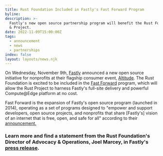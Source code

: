 ```yaml
---
title: Rust Foundation Included in Fastly's Fast Forward Program
byline:
description: >-
  Fastly's new open source partnership program will benefit the Rust Foundation
  & Project.
date: 2022-11-09T15:00:00Z
tags:
  - announcement
  - news
  - partnerships
index: false
layout: layouts/news.njk
---
```

On Wednesday, November 9th, <a target="_blank" rel="noopener" href="https://www.fastly.com/">Fastly</a> announced a new open source initiative for nonprofits at their flagship consumer event, <a target="_blank" rel="noopener" href="https://fastlyaltitude2022.com/s/altitude-2022/home">Altitude</a>. The Rust Foundation is excited to be included in the <a target="_blank" rel="noopener" href="https://www.fastly.com/fast-forward">Fast Forward</a> program, which will allow the Rust Project to harness Fastly's full-site delivery and powerful Compute@Edge platform at no cost.&nbsp;

Fast Forward is the expansion of Fastly's open source program (launched in 2014), operating as a set of programs designed to "empower and support developers, open source projects, and nonprofits that share \[Fastly's\] vision of an internet that is free, open, and safe for all" according to their <a target="_blank" rel="noopener" href="https://www.fastly.com/blog/fast-forward-lets-build-the-good-internet-together">announcement.</a>&nbsp;

### Learn more and find a statement from the Rust Foundation's Director of Advocacy & Operations, Joel Marcey, in Fastly's <a target="_blank" rel="noopener" href="https://www.fastly.com/press/press-releases/fastly-launches-fast-forward-initiative-to-support-open-source-and-internet">press release</a>.&nbsp;

&nbsp;